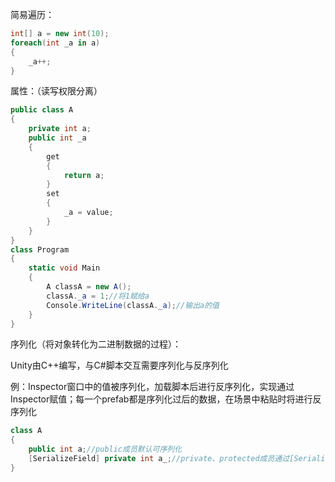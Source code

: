 简易遍历： 

```C#
int[] a = new int(10);
foreach(int _a in a)
{
    _a++;
}
``` 

属性：（读写权限分离） 

```C#
public class A
{
    private int a;
    public int _a
    {
        get
        {
            return a;
        }
        set
        {
            _a = value;
        }
    }
}
class Program
{
    static void Main
    {
        A classA = new A();
        classA._a = 1;//将1赋给a
        Console.WriteLine(classA._a);//输出a的值
    }
}
``` 

序列化（将对象转化为二进制数据的过程）： 

Unity由C++编写，与C#脚本交互需要序列化与反序列化 

例：Inspector窗口中的值被序列化，加载脚本后进行反序列化，实现通过Inspector赋值；每一个prefab都是序列化过后的数据，在场景中粘贴时将进行反序列化 

```C#
class A
{
    public int a;//public成员默认可序列化
    [SerializeField] private int a_;//private、protected成员通过[SerializeField]实现可序列化（在Inspector窗口中显示及修改）
}
```